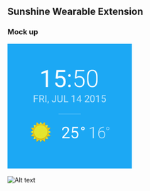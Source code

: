 ## Sunshine Wearable Extension

### Mock up

![Alt text](/sunshine-watch.png?raw=true "Square")



![Alt text](/sunshine-watch-round.png?raw=true "Round")


